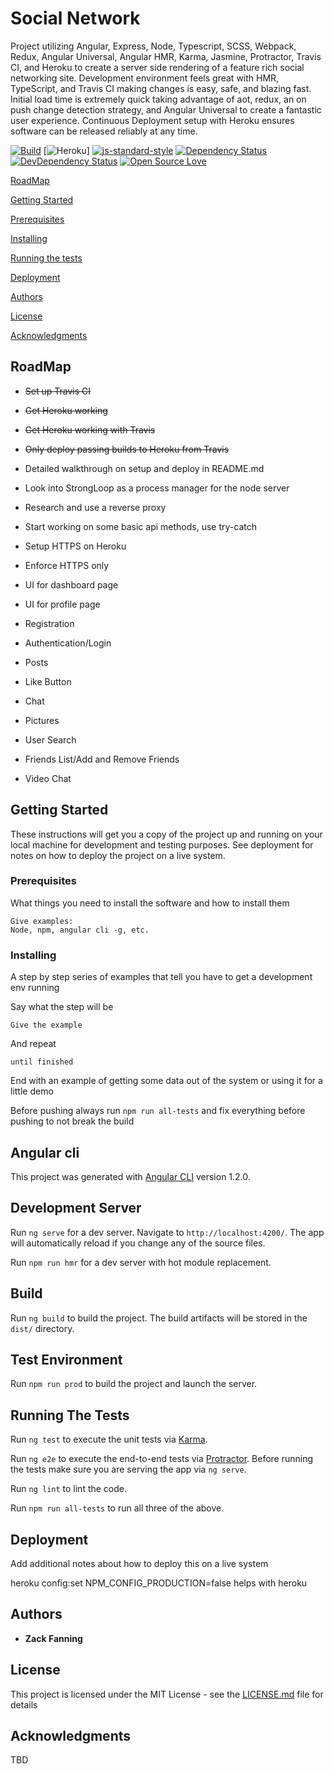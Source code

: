 # Social Network


Project utilizing Angular, Express, Node, Typescript, SCSS, Webpack, Redux, Angular Universal, Angular HMR, Karma, Jasmine, Protractor, Travis CI, and Heroku to create a server side rendering of a feature rich social networking site. Development environment feels great with HMR, TypeScript, and Travis CI making changes is easy, safe, and blazing fast. Initial load time is extremely quick taking advantage of aot, redux, an on push change detection strategy, and Angular Universal to create a fantastic user experience. Continuous Deployment setup with Heroku ensures software can be released reliably at any time.


[![Build](https://travis-ci.org/zackluckyf/advanced-social-network.svg?branch=master)](https://travis-ci.org/zackluckyf/advanced-social-network)
[![Heroku](https://heroku-badge.herokuapp.com/?app=zack-social-network)]
[![js-standard-style](https://img.shields.io/badge/code%20style-standard-brightgreen.svg)](http://standardjs.com/)
[![Dependency Status](https://david-dm.org/boennemann/badges.svg)](https://david-dm.org/boennemann/badges)
[![DevDependency Status](https://david-dm.org/boennemann/badges/dev-status.svg)](https://david-dm.org/boennemann/badges#info=devDependencies)
[![Open Source Love](https://badges.frapsoft.com/os/mit/mit.svg?v=102)](https://github.com/ellerbrock/open-source-badge/)

[RoadMap](#roadmap)

[Getting Started](#getting-started)

[Prerequisites](#prerequisites)

[Installing](#installing)

[Running the tests](#running-the-tests)

[Deployment](#deployment)

[Authors](#authors)

[License](#license)

[Acknowledgments](#acknowledgments)

## RoadMap

* <strike>Set up Travis CI</strike>

* <strike>Get Heroku working</strike>

* <strike>Get Heroku working with Travis</strike>

* <strike>Only deploy passing builds to Heroku from Travis</strike>

* Detailed walkthrough on setup and deploy in README.md

* Look into StrongLoop as a process manager for the node server

* Research and use a reverse proxy

* Start working on some basic api methods, use try-catch

* Setup HTTPS on Heroku

* Enforce HTTPS only

* UI for dashboard page

* UI for profile page

* Registration

* Authentication/Login

* Posts

* Like Button

* Chat

* Pictures

* User Search

* Friends List/Add and Remove Friends

* Video Chat

## Getting Started

These instructions will get you a copy of the project up and running on your local machine for development and testing purposes. See deployment for notes on how to deploy the project on a live system.

### Prerequisites

What things you need to install the software and how to install them

```
Give examples:
Node, npm, angular cli -g, etc.
```

### Installing

A step by step series of examples that tell you have to get a development env running

Say what the step will be

```
Give the example
```

And repeat

```
until finished
```

End with an example of getting some data out of the system or using it for a little demo

Before pushing always run `npm run all-tests` and fix everything before pushing to not break the build

## Angular cli

This project was generated with [Angular CLI](https://github.com/angular/angular-cli) version 1.2.0.

## Development Server

Run `ng serve` for a dev server. Navigate to `http://localhost:4200/`. The app will automatically reload if you change any of the source files.

Run `npm run hmr` for a dev server with hot module replacement.

## Build

Run `ng build` to build the project. The build artifacts will be stored in the `dist/` directory.

## Test Environment

Run `npm run prod` to build the project and launch the server. 

## Running The Tests

Run `ng test` to execute the unit tests via [Karma](https://karma-runner.github.io).

Run `ng e2e` to execute the end-to-end tests via [Protractor](http://www.protractortest.org/).
Before running the tests make sure you are serving the app via `ng serve`.

Run `ng lint` to lint the code.

Run `npm run all-tests` to run all three of the above.

## Deployment

Add additional notes about how to deploy this on a live system

heroku config:set NPM_CONFIG_PRODUCTION=false helps with heroku

## Authors

* **Zack Fanning** 

## License

This project is licensed under the MIT License - see the [LICENSE.md](LICENSE.md) file for details

## Acknowledgments

TBD
